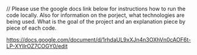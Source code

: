 // Please use the google docs link below for instructions how to run the code locally. Also for information on the porject, what technologies are being used. What is the goal of the project and an explanation piece by piece of each code.

https://docs.google.com/document/d/1rhdaUL9xXJn4n3OXhVn0cAOF6t-LP-XYlIrOZ7COGY0/edit
